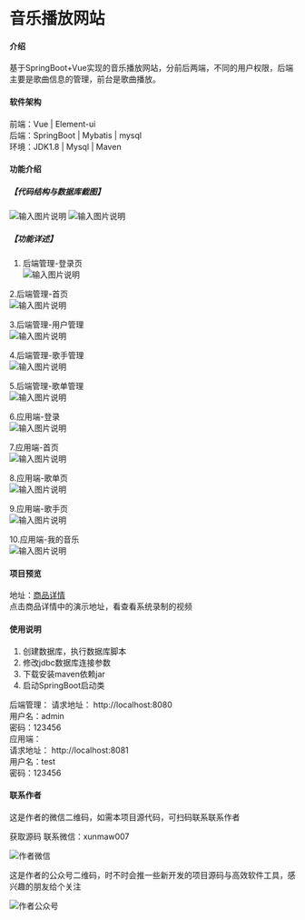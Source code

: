 # 音乐播放网站

#### 介绍
基于SpringBoot+Vue实现的音乐播放网站，分前后两端，不同的用户权限，后端主要是歌曲信息的管理，前台是歌曲播放。


#### 软件架构
前端：Vue | Element-ui  
后端：SpringBoot | Mybatis | mysql  
环境：JDK1.8 | Mysql | Maven   


#### 功能介绍
##### 【代码结构与数据库截图】
![输入图片说明](images/image.png)
![输入图片说明](images/image1.png)

##### 【功能详述】 
1. 后端管理-登录页  
![输入图片说明](images/image2.png)

2.后端管理-首页  
![输入图片说明](images/image3.png)

3.后端管理-用户管理  
![输入图片说明](images/image4.png)

4.后端管理-歌手管理  
![输入图片说明](images/image5.png)

5.后端管理-歌单管理  
![输入图片说明](images/image6.png)

6.应用端-登录  
![输入图片说明](images/image7.png)

7.应用端-首页  
![输入图片说明](images/image8.png)

8.应用端-歌单页  
![输入图片说明](images/image9.png)

9.应用端-歌手页  
![输入图片说明](images/image10.png)

10.应用端-我的音乐  
![输入图片说明](images/image11.png)



#### 项目预览
地址：[商品详情 ](https://www.xunmaw.com/shop/detail/1631117910089744385)     
点击商品详情中的演示地址，看查看系统录制的视频    

#### 使用说明
1. 创建数据库，执行数据库脚本
2. 修改jdbc数据库连接参数
3. 下载安装maven依赖jar
4. 启动SpringBoot启动类

后端管理： 
    请求地址： http://localhost:8080  
    用户名：admin    
    密码：123456    
应用端：  
    请求地址： http://localhost:8081  
    用户名：test  
    密码：123456  
    
#### 联系作者
这是作者的微信二维码，如需本项目源代码，可扫码联系联系作者  

获取源码 联系微信：xunmaw007

![作者微信](images/wx_xunmaw007.jpg)


这是作者的公众号二维码，时不时会推一些新开发的项目源码与高效软件工具，感兴趣的朋友给个关注 

![作者公众号](images/logo_gzh.jpg)

